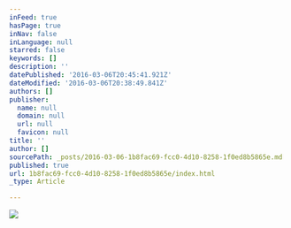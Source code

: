 ```yaml
---
inFeed: true
hasPage: true
inNav: false
inLanguage: null
starred: false
keywords: []
description: ''
datePublished: '2016-03-06T20:45:41.921Z'
dateModified: '2016-03-06T20:38:49.841Z'
authors: []
publisher:
  name: null
  domain: null
  url: null
  favicon: null
title: ''
author: []
sourcePath: _posts/2016-03-06-1b8fac69-fcc0-4d10-8258-1f0ed8b5865e.md
published: true
url: 1b8fac69-fcc0-4d10-8258-1f0ed8b5865e/index.html
_type: Article

---
```

![](https://the-grid-user-content.s3-us-west-2.amazonaws.com/12be9d6f-b4c6-4b6c-b5fc-9ac6d0111272.jpg)